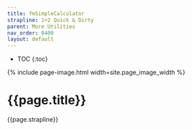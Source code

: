 ```yaml
---
title: fmSimpleCalculator
strapline: 1+2 Quick & Dirty
parent: More Utilities
nav_order: 0400
layout: default
---
```

- TOC
{:toc}

{% include page-image.html width=site.page_image_width %}

# {{page.title}}

{{page.strapline}}

